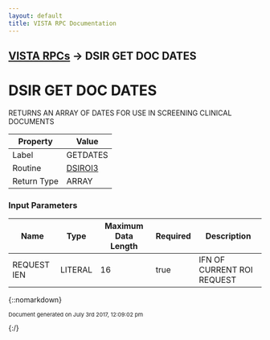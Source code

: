 ```yaml
---
layout: default
title: VISTA RPC Documentation
---
```


## [VISTA RPCs](TableOfContents) &#8594; DSIR GET DOC DATES
# DSIR GET DOC DATES

RETURNS AN ARRAY OF DATES FOR USE IN SCREENING CLINICAL DOCUMENTS

Property | Value
--- | ---
Label | GETDATES
Routine | [DSIROI3](http://code.osehra.org/dox/Routine_DSIROI3_source.html)
Return Type | ARRAY


### Input Parameters

Name | Type | Maximum Data Length | Required | Description
--- | --- | --- | --- | ---
REQUEST IEN | LITERAL | 16 | true | IFN OF CURRENT ROI REQUEST



{::nomarkdown} <br/><p style="font-size: 11px">Document generated on July 3rd 2017, 12:09:02 pm</p>{:/}